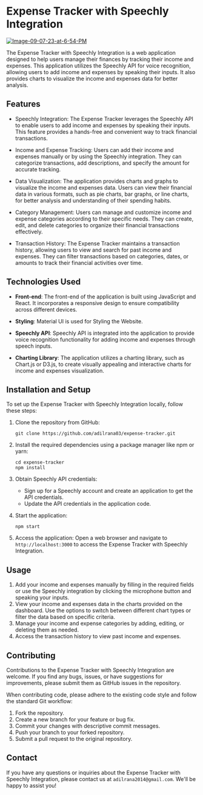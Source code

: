 # Expense Tracker with Speechly Integration

<a href="https://ibb.co/JnPWPBL"><img src="https://i.ibb.co/R2WGWvn/Image-09-07-23-at-6-54-PM.jpg" alt="Image-09-07-23-at-6-54-PM" border="0"></a>

The Expense Tracker with Speechly Integration is a web application designed to help users manage their finances by tracking their income and expenses. This application utilizes the Speechly API for voice recognition, allowing users to add income and expenses by speaking their inputs. It also provides charts to visualize the income and expenses data for better analysis.

## Features

- Speechly Integration: The Expense Tracker leverages the Speechly API to enable users to add income and expenses by speaking their inputs. This feature provides a hands-free and convenient way to track financial transactions.

- Income and Expense Tracking: Users can add their income and expenses manually or by using the Speechly integration. They can categorize transactions, add descriptions, and specify the amount for accurate tracking.

- Data Visualization: The application provides charts and graphs to visualize the income and expenses data. Users can view their financial data in various formats, such as pie charts, bar graphs, or line charts, for better analysis and understanding of their spending habits.

- Category Management: Users can manage and customize income and expense categories according to their specific needs. They can create, edit, and delete categories to organize their financial transactions effectively.

- Transaction History: The Expense Tracker maintains a transaction history, allowing users to view and search for past income and expenses. They can filter transactions based on categories, dates, or amounts to track their financial activities over time.

## Technologies Used

- **Front-end**: The front-end of the application is built using JavaScript and React. It incorporates a responsive design to ensure compatibility across different devices.

- **Styling**: Material UI is used for Styling the Website.

- **Speechly API**: Speechly API is integrated into the application to provide voice recognition functionality for adding income and expenses through speech inputs.

- **Charting Library**: The application utilizes a charting library, such as Chart.js or D3.js, to create visually appealing and interactive charts for income and expenses visualization.


## Installation and Setup

To set up the Expense Tracker with Speechly Integration locally, follow these steps:

1. Clone the repository from GitHub:
   ```
   git clone https://github.com/adilrana03/expense-tracker.git
   ```

2. Install the required dependencies using a package manager like npm or yarn:
   ```
   cd expense-tracker
   npm install
   ```
   
4. Obtain Speechly API credentials:
   - Sign up for a Speechly account and create an application to get the API credentials.
   - Update the API credentials in the application code.

5. Start the application:
   ```
   npm start
   ```

6. Access the application:
   Open a web browser and navigate to `http://localhost:3000` to access the Expense Tracker with Speechly Integration.

## Usage

1. Add your income and expenses manually by filling in the required fields or use the Speechly integration by clicking the microphone button and speaking your inputs.
2. View your income and expenses data in the charts provided on the dashboard. Use the options to switch between different chart types or filter the data based on specific criteria.
3. Manage your income and expense categories by adding, editing, or deleting them as needed.
4. Access the transaction history to view past income and expenses.

## Contributing

Contributions to the Expense Tracker with Speechly Integration are welcome. If you find any bugs, issues, or have suggestions for improvements, please submit them as GitHub issues in the repository.

When contributing code, please adhere to the existing code style and follow the standard Git workflow:

1. Fork the repository.
2. Create a new branch for your feature or bug fix.
3. Commit your changes with descriptive commit messages.
4. Push your branch to your forked repository.
5. Submit a pull request to the original repository.


## Contact

If you have any questions or inquiries about the Expense Tracker with Speechly Integration, please contact us at `adilrana2014@gmail.com`. We'll be happy to assist you!
